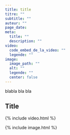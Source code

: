 ```yaml
---
title: title
titre: ""
subtitle: ""
auteur: ""
page_date:
meta:
  title: ""
  description: ""
video:
  code_embed_de_la_video: ""
  legende: ""
image:
  image_path: ""
  alt: ""
  legende: ""
  center: false
---
```

blabla bla bla

## Title

{% include video.html %}

{% include image.html %}